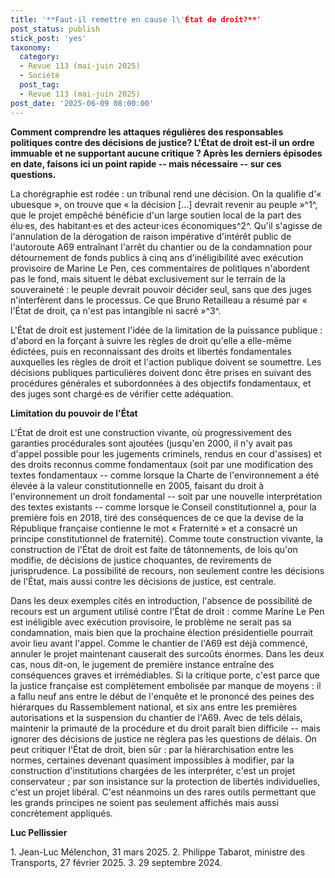 ```yaml
---
title: '**Faut-il remettre en cause l\'État de droit?**'
post_status: publish
stick_post: 'yes'
taxonomy:
  category:
  - Revue 113 (mai-juin 2025)
  - Société
  post_tag:
  - Revue 113 (mai-juin 2025)
post_date: '2025-06-09 08:00:00'
---
```


**Comment comprendre les attaques régulières des responsables politiques contre des décisions de justice? L'État de droit est-il un ordre immuable et ne supportant aucune critique ? Après les derniers épisodes en date, faisons ici un point rapide -- mais nécessaire -- sur ces questions.**

La chorégraphie est rodée : un tribunal rend une décision. On la qualifie d'« ubuesque », on trouve que « la décision \[...\] devrait revenir au peuple »^1^, que le projet empêché bénéficie d'un large soutien local de la part des élu·es, des habitant·es et des acteur·ices économiques^2^. Qu'il s'agisse de l'annulation de la dérogation de raison impérative d'intérêt public de l'autoroute A69 entraînant l'arrêt du chantier ou de la condamnation pour détournement de fonds publics à cinq ans d'inéligibilité avec exécution provisoire de Marine Le Pen, ces commentaires de politiques n'abordent pas le fond, mais situent le débat exclusivement sur le terrain de la souveraineté : le peuple devrait pouvoir décider seul, sans que des juges n'interfèrent dans le processus. Ce que Bruno Retailleau a résumé par « l'État de droit, ça n'est pas intangible ni sacré »^3^.

L'État de droit est justement l'idée de la limitation de la puissance publique : d'abord en la forçant à suivre les règles de droit qu'elle a elle-même édictées, puis en reconnaissant des droits et libertés fondamentales auxquelles les règles de droit et l'action publique doivent se soumettre. Les décisions publiques particulières doivent donc être prises en suivant des procédures générales et subordonnées à des objectifs fondamentaux, et des juges sont chargé·es de vérifier cette adéquation.

**Limitation du pouvoir de l'État**

L'État de droit est une construction vivante, où progressivement des garanties procédurales sont ajoutées (jusqu'en 2000, il n'y avait pas d'appel possible pour les jugements criminels, rendus en cour d'assises) et des droits reconnus comme fondamentaux (soit par une modification des textes fondamentaux -- comme lorsque la Charte de l'environnement a été élevée à la valeur constitutionnelle en 2005, faisant du droit à l'environnement un droit fondamental -- soit par une nouvelle interprétation des textes existants -- comme lorsque le Conseil constitutionnel a, pour la première fois en 2018, tiré des conséquences de ce que la devise de la République française contienne le mot « Fraternité » et a consacré un principe constitutionnel de fraternité). Comme toute construction vivante, la construction de l'État de droit est faite de tâtonnements, de lois qu'on modifie, de décisions de justice choquantes, de revirements de jurisprudence. La possibilité de recours, non seulement contre les décisions de l'État, mais aussi contre les décisions de justice, est centrale.

Dans les deux exemples cités en introduction, l'absence de possibilité de recours est un argument utilisé contre l'État de droit : comme Marine Le Pen est inéligible avec exécution provisoire, le problème ne serait pas sa condamnation, mais bien que la prochaine élection présidentielle pourrait avoir lieu avant l'appel. Comme le chantier de l'A69 est déjà commencé, annuler le projet maintenant causerait des surcoûts énormes. Dans les deux cas, nous dit-on, le jugement de première instance entraîne des conséquences graves et irrémédiables. Si la critique porte, c'est parce que la justice française est complètement embolisée par manque de moyens : il a fallu neuf ans entre le début de l'enquête et le prononcé des peines des hiérarques du Rassemblement national, et six ans entre les premières autorisations et la suspension du chantier de l'A69. Avec de tels délais, maintenir la primauté de la procédure et du droit paraît bien difficile -- mais ignorer des décisions de justice ne règlera pas les questions de délais. On peut critiquer l'État de droit, bien sûr : par la hiérarchisation entre les normes, certaines devenant quasiment impossibles à modifier, par la construction d'institutions chargées de les interpréter, c'est un projet conservateur ; par son insistance sur la protection de libertés individuelles, c'est un projet libéral. C'est néanmoins un des rares outils permettant que les grands principes ne soient pas seulement affichés mais aussi concrètement appliqués.

**Luc Pellissier**

1\. Jean-Luc Mélenchon, 31 mars 2025.
2\. Philippe Tabarot, ministre des Transports, 27 février 2025.
3\. 29 septembre 2024.